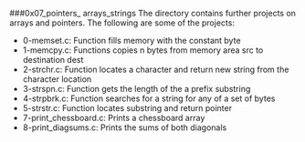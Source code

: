 ###0x07_pointers_ arrays_strings
The directory contains further projects on arrays and pointers. The following are some of the projects:
* 0-memset.c: Function fills memory with the constant byte
* 1-memcpy.c: Functions copies n bytes from memory area src to destination dest
* 2-strchr.c: Function locates a character and return new string from the character location
* 3-strspn.c: Function gets the length of the a prefix substring
* 4-strpbrk.c: Function searches for a string for any of a set of bytes
* 5-strstr.c: Function locates substring and return pointer
* 7-print_chessboard.c: Prints a chessboard array
* 8-print_diagsums.c: Prints the sums of both diagonals

